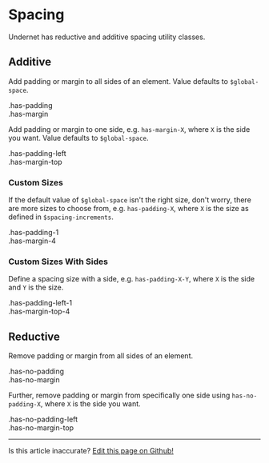 # Spacing

Undernet has reductive and additive spacing utility classes.

## Additive

Add padding or margin to all sides of an element. Value defaults to `$global-space`.

<div class="filler-bg has-padding">
  .has-padding
  <div class="filler has-margin has-padding can-grow">
    .has-margin
  </div>
</div>

Add padding or margin to one side, e.g. `has-margin-X`, where `X` is the side you want. Value defaults to `$global-space`.

<div class="filler-bg has-padding-left has-no-padding-top has-no-padding-right has-no-padding-bottom">
  .has-padding-left
  <div class="filler has-margin-top has-padding can-grow">
    .has-margin-top
  </div>
</div>

### Custom Sizes

If the default value of `$global-space` isn't the right size, don't worry, there are more sizes to choose from, e.g. `has-padding-X`, where `X` is the size as defined in `$spacing-increments`.

<div class="filler-bg has-padding-1">
  .has-padding-1
  <div class="filler has-margin-4 has-padding can-grow">
    .has-margin-4
  </div>
</div>

### Custom Sizes With Sides

Define a spacing size with a side, e.g. `has-padding-X-Y`, where `X` is the side and `Y` is the size.

<div class="filler-bg has-padding-left-1 has-no-padding-top has-no-padding-right has-no-padding-bottom">
  .has-padding-left-1
  <div class="filler has-margin-top-4 has-padding can-grow">
    .has-margin-top-4
  </div>
</div>

## Reductive

Remove padding or margin from all sides of an element.

<div class="filler-bg has-no-padding is-flex-column">
  .has-no-padding
  <div class="filler has-no-margin has-padding can-grow">
    .has-no-margin
  </div>
</div>

Further, remove padding or margin from specifically one side using `has-no-padding-X`, where `X` is the side you want.

<div class="filler-bg has-no-padding-left">
  .has-no-padding-left
  <div class="filler has-no-margin-top has-padding can-grow">
    .has-no-margin-top
  </div>
</div>

<hr />
<p class="has-right-text">Is this article inaccurate? <a href="https://github.com/geotrev/undernet/tree/master/docs/spacing.md">Edit this page on Github!</a></p>
